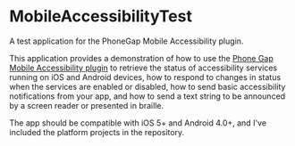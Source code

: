 MobileAccessibilityTest
=======================

A test application for the PhoneGap Mobile Accessibility plugin.

This application provides a demonstration of how to use the [Phone Gap Mobile Accessibility plugin](https://github.com/phonegap/phonegap-mobile-accessibility/) to retrieve the status of accessibility services running on iOS and Android devices, how to respond to changes in status when the services are enabled or disabled, how to send basic accessibility notifications from your app, and how to send a text string to be announced by a screen reader or presented in braille.  

The app should be compatible with iOS 5+ and Android 4.0+, and I've included the platform projects in the repository.

